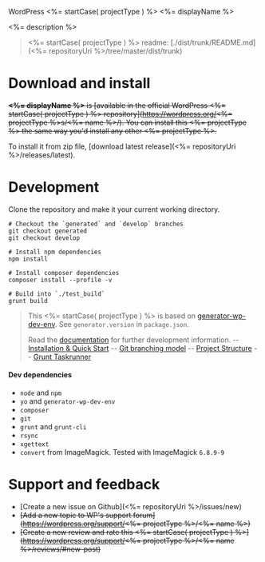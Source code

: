 WordPress <%= startCase( projectType ) %> <%= displayName %>

<%= description %>

> <%= startCase( projectType ) %> readme: [./dist/trunk/README.md](<%= repositoryUri %>/tree/master/dist/trunk)

# Download and install

~~**<%= displayName %>** is [available in the official WordPress <%= startCase( projectType ) %> repository](https://wordpress.org/<%= projectType %>s/<%= name %>/). You can install this <%= projectType %> the same way you'd install any other <%= projectType %>.~~

To install it from zip file, [download latest release](<%= repositoryUri %>/releases/latest).

# Development

Clone the repository and make it your current working directory.

```
# Checkout the `generated` and `develop` branches
git checkout generated
git checkout develop

# Install npm dependencies
npm install

# Install composer dependencies
composer install --profile -v

# Build into `./test_build`
grunt build
```

> This <%= startCase( projectType ) %> is based on [generator-wp-dev-env](https://github.com/croox/generator-wp-dev-env). See `generator.version` in `package.json`.
>
> Read the [documentation](https://github.com/croox/generator-wp-dev-env#documentation) for further development information.
> -- [Installation & Quick Start](https://htmlpreview.github.io/?https://github.com/croox/generator-wp-dev-env/blob/master/docs/generator-wp-dev-env.docset/Contents/Resources/Documents/Guide/installation_quick_start.html)
> -- [Git branching model](https://htmlpreview.github.io/?https://raw.githubusercontent.com/croox/generator-wp-dev-env/master/docs/generator-wp-dev-env.docset/Contents/Resources/Documents/Guide/git_branching_model.html)
> -- [Project Structure](https://htmlpreview.github.io/?https://raw.githubusercontent.com/croox/generator-wp-dev-env/master/docs/generator-wp-dev-env.docset/Contents/Resources/Documents/Guide/project_structure.html)
> -- [Grunt Taskrunner](https://htmlpreview.github.io/?https://raw.githubusercontent.com/croox/generator-wp-dev-env/master/docs/generator-wp-dev-env.docset/Contents/Resources/Documents/Guide/grunt_taskrunner.html)

#### Dev dependencies

- `node` and `npm`
- `yo` and `generator-wp-dev-env`
- `composer`
- `git`
- `grunt`  and  `grunt-cli`
- `rsync`
- `xgettext`
- `convert` from ImageMagick. Tested with ImageMagick `6.8.9-9`

# Support and feedback

* [Create a new issue on Github](<%= repositoryUri %>/issues/new)
* ~~[Add a new topic to WP's support forum](https://wordpress.org/support/<%= projectType %>/<%= name %>)~~
* ~~[Create a new review and rate this <%= startCase( projectType ) %>](https://wordpress.org/support/<%= projectType %>/<%= name %>/reviews/#new-post)~~
